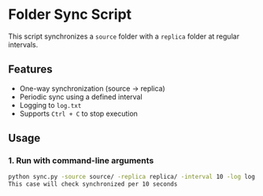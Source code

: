 # Folder Sync Script

This script synchronizes a `source` folder with a `replica` folder at regular intervals.

## Features
- One-way synchronization (source → replica)
- Periodic sync using a defined interval
- Logging to `log.txt`
- Supports `Ctrl + C` to stop execution

## Usage
### **1. Run with command-line arguments**
```sh
python sync.py -source source/ -replica replica/ -interval 10 -log log.txt
This case will check synchronized per 10 seconds
